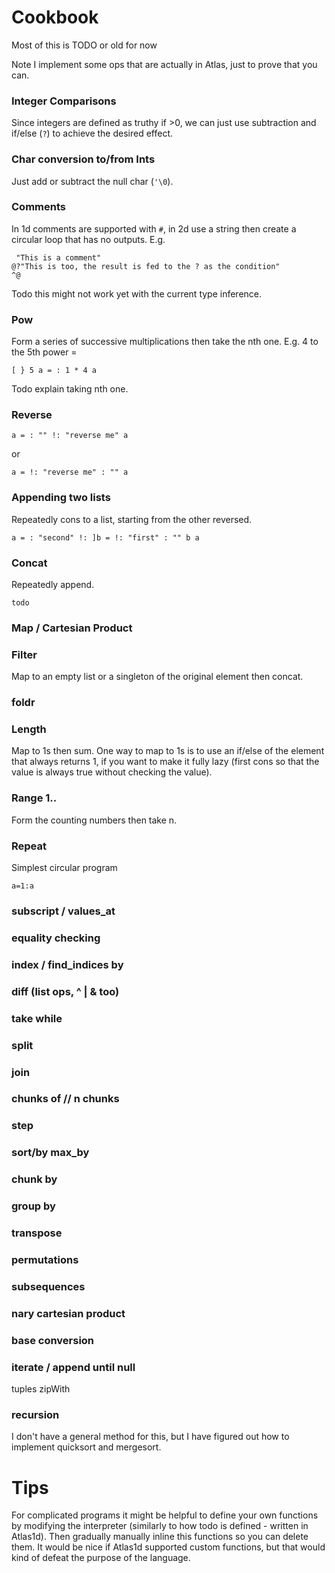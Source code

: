 # Cookbook

Most of this is TODO or old for now

Note I implement some ops that are actually in Atlas, just to prove that you can.

### Integer Comparisons
Since integers are defined as truthy if >0, we can just use subtraction and if/else (`?`) to achieve the desired effect.

### Char conversion to/from Ints
Just add or subtract the null char (`'\0`).

### Comments
In 1d comments are supported with `#`, in 2d use a string then create a circular loop that has no outputs. E.g.

     "This is a comment"
    @?"This is too, the result is fed to the ? as the condition"
    ^@

Todo this might not work yet with the current type inference.

### Pow

Form a series of successive multiplications then take the nth one. E.g. 4 to the 5th power =

    [ } 5 a = : 1 * 4 a

Todo explain taking nth one.

### Reverse

    a = : "" !: "reverse me" a

or

    a = !: "reverse me" : "" a


### Appending two lists

Repeatedly cons to a list, starting from the other reversed.

    a = : "second" !: ]b = !: "first" : "" b a

### Concat

Repeatedly append.

    todo

### Map / Cartesian Product

### Filter

Map to an empty list or a singleton of the original element then concat.

### foldr

### Length

Map to 1s then sum. One way to map to 1s is to use an if/else of the element that always returns 1, if you want to make it fully lazy (first cons so that the value is always true without checking the value).

### Range 1..

Form the counting numbers then take n.

### Repeat

Simplest circular program

    a=1:a

### subscript / values_at

### equality checking

### index / find_indices by

### diff (list ops, ^ | & too)

### take while

### split

### join

### chunks of // n chunks

### step

### sort/by max_by

### chunk by

### group by

### transpose

### permutations

### subsequences

### nary cartesian product

### base conversion

### iterate / append until null
tuples
zipWith

### recursion

I don't have a general method for this, but I have figured out how to implement quicksort and mergesort.

# Tips

For complicated programs it might be helpful to define your own functions by modifying the interpreter (similarly to how todo is defined - written in Atlas1d). Then gradually manually inline this functions so you can delete them. It would be nice if Atlas1d supported custom functions, but that would kind of defeat the purpose of the language.

